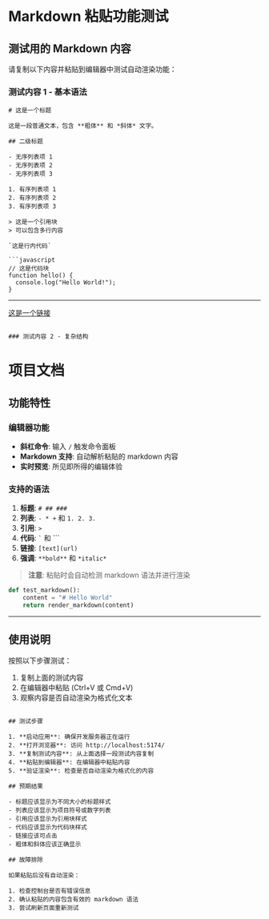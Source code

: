 # Markdown 粘贴功能测试

## 测试用的 Markdown 内容

请复制以下内容并粘贴到编辑器中测试自动渲染功能：

### 测试内容 1 - 基本语法
```
# 这是一个标题

这是一段普通文本，包含 **粗体** 和 *斜体* 文字。

## 二级标题

- 无序列表项 1
- 无序列表项 2
- 无序列表项 3

1. 有序列表项 1
2. 有序列表项 2
3. 有序列表项 3

> 这是一个引用块
> 可以包含多行内容

`这是行内代码`

```javascript
// 这是代码块
function hello() {
  console.log("Hello World!");
}
```

---

[这是一个链接](https://example.com)
```

### 测试内容 2 - 复杂结构
```
# 项目文档

## 功能特性

### 编辑器功能
- **斜杠命令**: 输入 `/` 触发命令面板
- **Markdown 支持**: 自动解析粘贴的 markdown 内容
- **实时预览**: 所见即所得的编辑体验

### 支持的语法

1. **标题**: `# ## ###`
2. **列表**: `- * +` 和 `1. 2. 3.`
3. **引用**: `>`
4. **代码**: `` ` `` 和 ``` 
5. **链接**: `[text](url)`
6. **强调**: `**bold**` 和 `*italic*`

> **注意**: 粘贴时会自动检测 markdown 语法并进行渲染

```python
def test_markdown():
    content = "# Hello World"
    return render_markdown(content)
```

---

## 使用说明

按照以下步骤测试：

1. 复制上面的测试内容
2. 在编辑器中粘贴 (Ctrl+V 或 Cmd+V)
3. 观察内容是否自动渲染为格式化文本
```

## 测试步骤

1. **启动应用**: 确保开发服务器正在运行
2. **打开浏览器**: 访问 http://localhost:5174/
3. **复制测试内容**: 从上面选择一段测试内容复制
4. **粘贴到编辑器**: 在编辑器中粘贴内容
5. **验证渲染**: 检查是否自动渲染为格式化的内容

## 预期结果

- 标题应该显示为不同大小的标题样式
- 列表应该显示为项目符号或数字列表
- 引用应该显示为引用块样式
- 代码应该显示为代码块样式
- 链接应该可点击
- 粗体和斜体应该正确显示

## 故障排除

如果粘贴后没有自动渲染：

1. 检查控制台是否有错误信息
2. 确认粘贴的内容包含有效的 markdown 语法
3. 尝试刷新页面重新测试
